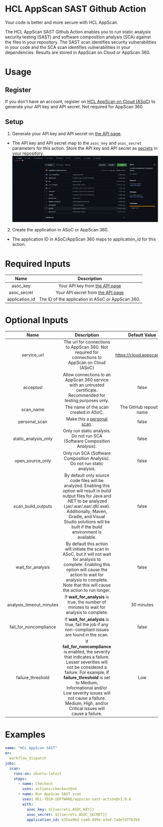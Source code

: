 # HCL AppScan SAST Github Action
Your code is better and more secure with HCL AppScan.

The HCL AppScan SAST Github Action enables you to run static analysis security testing (SAST) and software composition analysis (SCA) against the files in your repository. The SAST scan identifies security vulnerabilities in your code and the SCA scan identifies vulnerabilities in your dependencies. Results are stored in AppScan on Cloud or AppScan 360.

# Usage
## Register
If you don't have an account, register on [HCL AppScan on Cloud (ASoC)](https://www.hcltechsw.com/appscan/codesweep-for-github) to generate your API key and API secret. Not required for AppScan 360.

## Setup
1. Generate your API key and API secret on [the API page](https://cloud.appscan.com/main/settings).
- The API key and API secret map to the `asoc_key` and `asoc_secret` parameters for this action. Store the API key and API secret as [secrets](https://docs.github.com/en/actions/security-guides/encrypted-secrets) in your repository.
![adingkeys_animation](img/keyAndSecret.gif)
2. Create the application in ASoC or AppScan 360. 
- The application ID in ASoC/AppScan 360 maps to application_id for this action.

# Required Inputs
| Name |   Description    |
|    :---:    |    :---:    |
| asoc_key | Your API key from [the API page](https://cloud.appscan.com/main/settings) |
| asoc_secret | Your API secret from [the API page](https://cloud.appscan.com/main/settings) |
| application_id | The ID of the application in ASoC or AppScan 360. |

# Optional Inputs
| Name | Description | Default Value |
|    :---:    |    :---:    |    :---:    |
| service_url | The url for connections to AppScan 360. Not required for connections to AppScan on Cloud (ASoC) | https://cloud.appscan.com |
| acceptssl | Allow connections to an AppScan 360 service with an untrusted certificate. Recommended for testing purposes only. | false |
| scan_name | The name of the scan created in ASoC. | The GitHub repository name |
| personal_scan | Make this a [personal scan](https://help.hcltechsw.com/appscan/ASoC/appseccloud_scans_personal.html). | false |
| static_analysis_only | Only run static analysis. Do not run SCA (Software Composition Analysis). | false |
| open_source_only | Only run SCA (Software Composition Analysis). Do not run static analysis. | false
| scan_build_outputs | By default only source code files will be analyzed. Enabling this option will result in build output files for Java and .NET to be analyzed (.jar/.war/.ear/.dll/.exe). Additionally, Maven, Gradle, and Visual Studio solutions will be built if the build environment is available. | false |
| wait_for_analysis | By default this action will initiate the scan in ASoC, but it will not wait for analysis to complete. Enabling this option will cause the action to wait for analysis to complete. Note that this will cause the action to run longer. | false |
| analysis_timeout_minutes | If **wait_for_analysis** is true, the number of minutes to wait for analysis to complete. | 30 minutes |
| fail_for_noncompliance | If **wait_for_analysis** is true, fail the job if any non-compliant issues are found in the scan. | false |
| failure_threshold | If **fail_for_noncompliance** is enabled, the severity that indicates a failure. Lesser severities will not be considered a failure. For example, if **failure_threshold** is set to Medium, Informational and/or Low severity issues will not cause a failure. Medium, High, and/or Critical issues will cause a failure. | Low |

# Examples
```yaml
name: "HCL AppScan SAST"
on:
  workflow_dispatch
jobs:
  scan:
    runs-on: ubuntu-latest
    steps:
      - name: Checkout
        uses: actions/checkout@v4
      - name: Run AppScan SAST scan
        uses: HCL-TECH-SOFTWARE/appscan-sast-action@v1.0.6
        with:
          asoc_key: ${{secrets.ASOC_KEY}}
          asoc_secret: ${{secrets.ASOC_SECRET}}
          application_id: e35ea96d-cae0-499a-a3ed-7a4efd77b269
```
